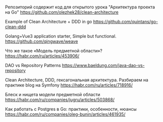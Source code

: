 
Репозиторий содержит код для открытого урока "Архитектура проекта на Go"
https://github.com/olezhek28/clean-architecture

Example of Clean Architecture + DDD in go
https://github.com/quintans/go-clean-ddd

Golang+Vue3 application starter, Simple but functional.
https://github.com/qingwave/weave

Что же такое «Модель предметной области»?
https://habr.com/ru/articles/453906/

DAO vs Repository Patterns
https://www.baeldung.com/java-dao-vs-repository

Clean Architecture, DDD, гексагональная архитектура. Разбираем на практике blog на Symfony
https://habr.com/ru/articles/718916/

Блеск и нищета модели предметной области
https://habr.com/ru/companies/jugru/articles/503868/

Как работать с Postgres в Go: практики, особенности, нюансы
https://habr.com/ru/companies/oleg-bunin/articles/461935/
